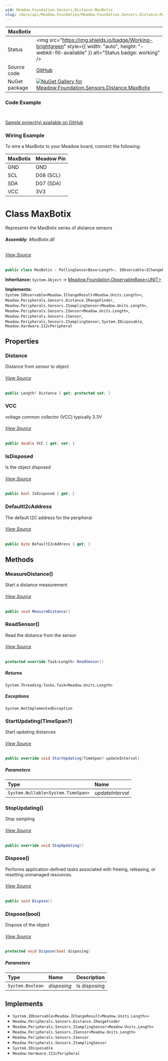 ```yaml
---
uid: Meadow.Foundation.Sensors.Distance.MaxBotix
slug: /docs/api/Meadow.Foundation/Meadow.Foundation.Sensors.Distance.MaxBotix
---
```


| MaxBotix | |
|--------|--------|
| Status | <img src="https://img.shields.io/badge/Working-brightgreen" style={{ width: "auto", height: "-webkit-fill-available" }} alt="Status badge: working" /> |
| Source code | [GitHub](https://github.com/WildernessLabs/Meadow.Foundation/tree/main/Source/Meadow.Foundation.Peripherals/Sensors.Distance.MaxBotix) |
| NuGet package | <a href="https://www.nuget.org/packages/Meadow.Foundation.Sensors.Distance.MaxBotix/" target="_blank"><img src="https://img.shields.io/nuget/v/Meadow.Foundation.Sensors.Distance.MaxBotix.svg?label=Meadow.Foundation.Sensors.Distance.MaxBotix" alt="NuGet Gallery for Meadow.Foundation.Sensors.Distance.MaxBotix" /></a> |

### Code Example

```csharp



```

[Sample project(s) available on GitHub](https://github.com/WildernessLabs/Meadow.Foundation/tree/main/Source/Meadow.Foundation.Peripherals/Sensors.Distance.MaxBotix/Samples/MaxBotix_Sample)

### Wiring Example

To wire a MaxBotix to your Meadow board, connect the following:

| MaxBotix  | Meadow Pin  |
|---------|-------------|
| GND     | GND         |
| SCL     | D08 (SCL)   |
| SDA     | D07 (SDA)   |
| VCC     | 3V3         |

# Class MaxBotix
Represents the MaxBotix series of distance sensors

###### **Assembly**: MaxBotix.dll
###### [View Source](https://github.com/WildernessLabs/Meadow.Foundation/blob/main/Source/Meadow.Foundation.Peripherals/Sensors.Distance.MaxBotix/Driver/MaxBotix.Serial.cs#L8)
```csharp title="Declaration"
public class MaxBotix : PollingSensorBase<Length>, IObservable<IChangeResult<Length>>, IRangeFinder, ISamplingSensor<Length>, ISensor<Length>, ISensor, ISamplingSensor, IDisposable, II2cPeripheral
```
**Inheritance:** `System.Object` -> [Meadow.Foundation.ObservableBase&lt;UNIT&gt;](../PollingSensorBase`UNIT`)

**Implements:**  
`System.IObservable<Meadow.IChangeResult<Meadow.Units.Length>>`, `Meadow.Peripherals.Sensors.Distance.IRangeFinder`, `Meadow.Peripherals.Sensors.ISamplingSensor<Meadow.Units.Length>`, `Meadow.Peripherals.Sensors.ISensor<Meadow.Units.Length>`, `Meadow.Peripherals.Sensors.ISensor`, `Meadow.Peripherals.Sensors.ISamplingSensor`, `System.IDisposable`, `Meadow.Hardware.II2cPeripheral`

## Properties
### Distance
Distance from sensor to object
###### [View Source](https://github.com/WildernessLabs/Meadow.Foundation/blob/main/Source/Meadow.Foundation.Peripherals/Sensors.Distance.MaxBotix/Driver/MaxBotix.cs#L16)
```csharp title="Declaration"
public Length? Distance { get; protected set; }
```
### VCC
voltage common collector (VCC) typically 3.3V
###### [View Source](https://github.com/WildernessLabs/Meadow.Foundation/blob/main/Source/Meadow.Foundation.Peripherals/Sensors.Distance.MaxBotix/Driver/MaxBotix.cs#L21)
```csharp title="Declaration"
public double VCC { get; set; }
```
### IsDisposed
Is the object disposed
###### [View Source](https://github.com/WildernessLabs/Meadow.Foundation/blob/main/Source/Meadow.Foundation.Peripherals/Sensors.Distance.MaxBotix/Driver/MaxBotix.cs#L26)
```csharp title="Declaration"
public bool IsDisposed { get; }
```
### DefaultI2cAddress
The default I2C address for the peripheral
###### [View Source](https://github.com/WildernessLabs/Meadow.Foundation/blob/main/Source/Meadow.Foundation.Peripherals/Sensors.Distance.MaxBotix/Driver/MaxBotix.I2c.cs#L12)
```csharp title="Declaration"
public byte DefaultI2cAddress { get; }
```
## Methods
### MeasureDistance()
Start a distance measurement
###### [View Source](https://github.com/WildernessLabs/Meadow.Foundation/blob/main/Source/Meadow.Foundation.Peripherals/Sensors.Distance.MaxBotix/Driver/MaxBotix.cs#L41)
```csharp title="Declaration"
public void MeasureDistance()
```
### ReadSensor()
Read the distance from the sensor
###### [View Source](https://github.com/WildernessLabs/Meadow.Foundation/blob/main/Source/Meadow.Foundation.Peripherals/Sensors.Distance.MaxBotix/Driver/MaxBotix.cs#L51)
```csharp title="Declaration"
protected override Task<Length> ReadSensor()
```

##### Returns

`System.Threading.Tasks.Task<Meadow.Units.Length>`

##### Exceptions

`System.NotImplementedException`  

### StartUpdating(TimeSpan?)
Start updating distances
###### [View Source](https://github.com/WildernessLabs/Meadow.Foundation/blob/main/Source/Meadow.Foundation.Peripherals/Sensors.Distance.MaxBotix/Driver/MaxBotix.cs#L66)
```csharp title="Declaration"
public override void StartUpdating(TimeSpan? updateInterval)
```

##### Parameters

| Type | Name |
|:--- |:--- |
| `System.Nullable<System.TimeSpan>` | *updateInterval* |

### StopUpdating()
Stop sampling
###### [View Source](https://github.com/WildernessLabs/Meadow.Foundation/blob/main/Source/Meadow.Foundation.Peripherals/Sensors.Distance.MaxBotix/Driver/MaxBotix.cs#L93)
```csharp title="Declaration"
public override void StopUpdating()
```
### Dispose()
Performs application-defined tasks associated with freeing, releasing, or resetting unmanaged resources.
###### [View Source](https://github.com/WildernessLabs/Meadow.Foundation/blob/main/Source/Meadow.Foundation.Peripherals/Sensors.Distance.MaxBotix/Driver/MaxBotix.cs#L128)
```csharp title="Declaration"
public void Dispose()
```
### Dispose(bool)
Dispose of the object
###### [View Source](https://github.com/WildernessLabs/Meadow.Foundation/blob/main/Source/Meadow.Foundation.Peripherals/Sensors.Distance.MaxBotix/Driver/MaxBotix.cs#L138)
```csharp title="Declaration"
protected void Dispose(bool disposing)
```

##### Parameters

| Type | Name | Description |
|:--- |:--- |:--- |
| `System.Boolean` | *disposing* | Is disposing |


## Implements

* `System.IObservable<Meadow.IChangeResult<Meadow.Units.Length>>`
* `Meadow.Peripherals.Sensors.Distance.IRangeFinder`
* `Meadow.Peripherals.Sensors.ISamplingSensor<Meadow.Units.Length>`
* `Meadow.Peripherals.Sensors.ISensor<Meadow.Units.Length>`
* `Meadow.Peripherals.Sensors.ISensor`
* `Meadow.Peripherals.Sensors.ISamplingSensor`
* `System.IDisposable`
* `Meadow.Hardware.II2cPeripheral`
